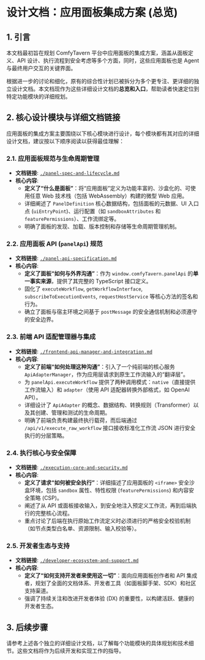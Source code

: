 # 设计文档：应用面板集成方案 (总览)

## 1. 引言

本文档最初旨在规划 ComfyTavern 平台中应用面板的集成方案，涵盖从面板定义、API 设计、执行流程到安全考虑等多个方面，同时，这些应用面板也是 Agent 与最终用户交互的关键界面。

根据进一步的讨论和细化，原有的综合性计划已被拆分为多个更专注、更详细的独立设计文档。本文档现作为这些详细设计文档的**总览和入口**，帮助读者快速定位到特定功能模块的详细规划。

## 2. 核心设计模块与详细文档链接

应用面板的集成方案主要围绕以下核心模块进行设计，每个模块都有其对应的详细设计文档，建议按以下顺序阅读以获得最佳理解：

### 2.1. 应用面板规范与生命周期管理

*   **文档链接**: [`./panel-spec-and-lifecycle.md`](./panel-spec-and-lifecycle.md:1)
*   **核心内容**:
    *   **定义了“什么是面板”**：将“应用面板”定义为功能丰富的、沙盒化的、可使用任意 Web 技术栈（包括 WebAssembly）构建的微型 Web 应用。
    *   详细阐述了 `PanelDefinition` 核心数据结构，包括面板的元数据、UI 入口点 (`uiEntryPoint`)、运行配置（如 `sandboxAttributes` 和 `featurePermissions`）、工作流绑定等。
    *   明确了面板的发现、加载、版本控制和存储等生命周期管理机制。

### 2.2. 应用面板 API (`panelApi`) 规范

*   **文档链接**: [`./panel-api-specification.md`](./panel-api-specification.md:1)
*   **核心内容**:
    *   **定义了面板“如何与外界沟通”**：作为 `window.comfyTavern.panelApi` 的**单一事实来源**，提供了其完整的 TypeScript 接口定义。
    *   固化了 `executeWorkflow`, `getWorkflowInterface`, `subscribeToExecutionEvents`, `requestHostService` 等核心方法的签名和行为。
    *   确立了面板与宿主环境之间基于 `postMessage` 的安全通信机制和必须遵守的安全边界。

### 2.3. 前端 API 适配管理器与集成

*   **文档链接**: [`./frontend-api-manager-and-integration.md`](./frontend-api-manager-and-integration.md:1)
*   **核心内容**:
    *   **定义了前端“如何处理这种沟通”**：引入了一个纯前端的核心服务 `ApiAdapterManager`，作为应用层请求到原生工作流输入的“翻译层”。
    *   为 `panelApi.executeWorkflow` 提供了两种调用模式：`native`（直接提供工作流输入）和 `adapter`（使用 API 适配器转换外部格式，如 OpenAI API）。
    *   详细设计了 `ApiAdapter` 的概念、数据结构、转换规则（Transformer）以及其创建、管理和测试的生命周期。
    *   明确了前端负责构建最终执行载荷，而后端通过 `/api/v1/execute_raw_workflow` 接口接收标准化工作流 JSON 进行安全执行的分层策略。

### 2.4. 执行核心与安全保障

*   **文档链接**: [`./execution-core-and-security.md`](./execution-core-and-security.md:1)
*   **核心内容**:
    *   **定义了请求“如何被安全执行”**：详细描述了应用面板的 `<iframe>` 安全沙盒环境，包括 `sandbox` 属性、特性权限 (`featurePermissions`) 和内容安全策略 (CSP)。
    *   阐述了从 API 或面板接收输入，到安全地注入预定义工作流，再到后端执行的完整核心流程。
    *   重点讨论了后端在执行原始工作流定义时必须进行的严格安全校验机制（如节点类型白名单、资源限制、输入校验等）。

### 2.5. 开发者生态与支持

*   **文档链接**: [`./developer-ecosystem-and-support.md`](./developer-ecosystem-and-support.md:1)
*   **核心内容**:
    *   **定义了“如何支持开发者来使用这一切”**：面向应用面板创作者和 API 集成者，规划了全面的文档体系、开发者工具（如面板脚手架、SDK）和社区支持渠道。
    *   强调了持续关注和改进开发者体验 (DX) 的重要性，以构建活跃、健康的开发者生态。

## 3. 后续步骤

请参考上述各个独立的详细设计文档，以了解每个功能模块的具体规划和技术细节。这些文档将作为后续开发和实现工作的指导。